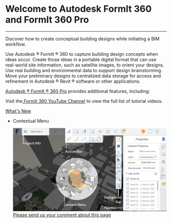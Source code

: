 # Welcome to Autodesk FormIt 360 and FormIt 360 Pro

----

Discover how to create conceptual building designs while initiating a BIM workflow.
 

Use Autodesk ®  FormIt ®  360 to capture building design concepts when ideas occur. Create those ideas in a portable digital format that can use real-world site information, such as satellite images, to orient your designs. Use real building and environmental data to support design brainstorming. Move your preliminary designs to centralized data storage for access and refinement in Autodesk ®  Revit ®  software or other applications.

[Autodesk ®  FormIt ®  360 Pro](http://www.autodesk.com/store/formit-360?licenseType=cloudSub&term=monthly) provides additional features, including:

Visit the[ FormIt 360 YouTube Channel](https://www.youtube.com/channel/UCdZJr6Bo4pwBu3lQqcxlDsw) to view the full list of tutorial videos.

[What's New](https://www.youtube.com/watch?v=dDNxDf05k2Y&list=PLqumTDi1CVHOtEqVu0Efnh0TLYKml8Fer)

* Contextual Menu 
    
    ![](Images/GUID-8E20A1F0-773E-4AAC-A31E-B37BF8314086-low.png)
[Please send us your comment about this page](#)